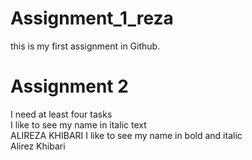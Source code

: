 # Assignment_1_reza
this is my first assignment in Github.
# Assignment 2 
I need at least four tasks  
I like to see my name in italic text  
ALIREZA KHIBARI
I like to see my name in bold and italic   
Alirez Khibari
